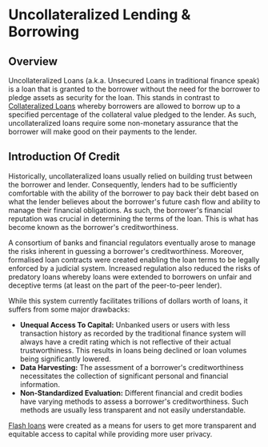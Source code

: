 # Uncollateralized Lending & Borrowing

## Overview

Uncollateralized Loans (a.k.a. Unsecured Loans in traditional finance speak) is a loan that is granted to the borrower without the need for the borrower to pledge assets as security for the loan. This stands in contrast to [Collateralized Loans](../../leverage/concepts/collateralized-lending-and-borrowing.md) whereby borrowers are allowed to borrow up to a specified percentage of the collateral value pledged to the lender. As such, uncollateralized loans require some non-monetary assurance that the borrower will make good on their payments to the lender.

## Introduction Of Credit

Historically, uncollateralized loans usually relied on building trust between the borrower and lender. Consequently, lenders had to be sufficiently comfortable with the ability of the borrower to pay back their debt based on what the lender believes about the borrower's future cash flow and ability to manage their financial obligations. As such, the borrower's financial reputation was crucial in determining the terms of the loan. This is what has become known as the borrower's creditworthiness.

A consortium of banks and financial regulators eventually arose to manage the risks inherent in guessing a borrower's creditworthiness. Moreover, formalised loan contracts were created enabling the loan terms to be legally enforced by a judicial system. Increased regulation also reduced the risks of predatory loans whereby loans were extended to borrowers on unfair and deceptive terms (at least on the part of the peer-to-peer lender).

While this system currently facilitates trillions of dollars worth of loans, it suffers from some major drawbacks:

* **Unequal Access To Capital:** Unbanked users or users with less transaction history as recorded by the traditional finance system will always have a credit rating which is not reflective of their actual trustworthiness. This results in loans being declined or loan volumes being significantly lowered.
* **Data Harvesting:** The assessment of a borrower's creditworthiness necessitates the collection of significant personal and financial information.&#x20;
* **Non-Standardized Evaluation:** Different financial and credit bodies have varying methods to assess a borrower's creditworthiness. Such methods are usually less transparent and not easily understandable.

[Flash loans](flash-loan.md) were created as a means for users to get more transparent and equitable access to capital while providing more user privacy.
